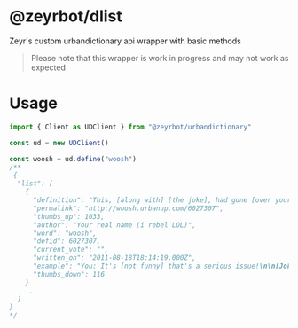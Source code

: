 # @zeyrbot/dlist
Zeyr's custom urbandictionary api wrapper with basic methods

> Please note that this wrapper is work in progress and may not work as expected

# Usage
```ts
import { Client as UDClient } from "@zeyrbot/urbandictionary"

const ud = new UDClient()

const woosh = ud.define("woosh")
/**
 {
  "list": [
    {
      "definition": "This, [along with] [the joke], had gone [over your head].",
      "permalink": "http://woosh.urbanup.com/6027307",
      "thumbs_up": 1033,
      "author": "Your real name (i rebel LOL)",
      "word": "woosh",
      "defid": 6027307,
      "current_vote": "",
      "written_on": "2011-08-18T18:14:19.000Z",
      "example": "You: It's [not funny] that's a serious issue!\n\n[Joker]: [WOOSH]!\n\nYou: *Looks up [woosh] on Urban Dictionary*",
      "thumbs_down": 116
    }
    ...
  ]
}
*/
```
